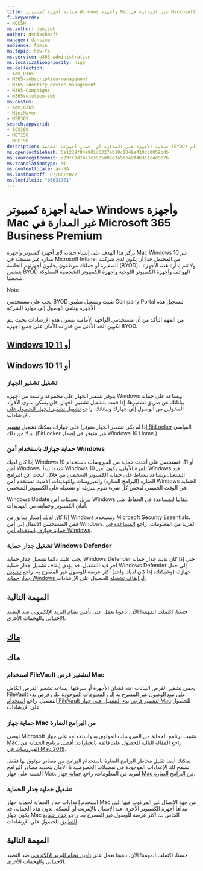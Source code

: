 ```yaml
---
title: حماية أجهزة كمبيوتر Windows وأجهزة Mac غير المدارة في Microsoft 365 Business Premium
f1.keywords:
- NOCSH
ms.author: deniseb
author: denisebmsft
manager: dansimp
audience: Admin
ms.topic: how-to
ms.service: o365-administration
ms.localizationpriority: high
ms.collection:
- Adm_O365
- M365-subscription-management
- M365-identity-device-management
- M365-Campaigns
- m365solution-smb
ms.custom:
- Adm_O365
- MiniMaven
- MSB365
search.appverid:
- BCS160
- MET150
- MOE150
description: حماية الأجهزة غير المدارة أو إحضار أجهزتك الخاصة (BYOD) من الهجمات الإلكترونية باستخدام Microsoft 365 Business Premium. كيفية إعداد الأمان عبر الإنترنت لأجهزة الكمبيوتر الشخصية وأجهزة Mac التي تعمل بنظام التشغيل Windows.
ms.openlocfilehash: 5a1239f84e801c6327eb18c1049e410cc0859bdb
ms.sourcegitcommit: c29fc9d7477c3985d02d7a956a9f4b311c4d9c76
ms.translationtype: MT
ms.contentlocale: ar-SA
ms.lasthandoff: 07/06/2022
ms.locfileid: "66631761"
---
```

# <a name="protect-unmanaged-windows-pcs-and-macs-in-microsoft-365-business-premium"></a>حماية أجهزة كمبيوتر Windows وأجهزة Mac غير المدارة في Microsoft 365 Business Premium

يركز هذا الهدف على إنشاء حماية لأي أجهزة كمبيوتر وأجهزة Mac Windows 10 غير مدارة غير مسجلة في Microsoft Intune. من المحتمل جدا أن يكون لدى شركتك الصغيرة أو حملتك موظفون يجلبون أجهزتهم الخاصة (BYOD)، ولا تتم إدارة هذه الأجهزة. يتضمن BYOD الهواتف وأجهزة الكمبيوتر اللوحية وأجهزة الكمبيوتر الشخصية المملوكة شخصيا.

>[!NOTE]
>يجب على مستخدمي BYOD تثبيت وتشغيل تطبيق Company Portal لتسجيل هذه الأجهزة وتلقي الوصول إلى موارد الشركة.

من المهم التأكد من أن مستخدمي الواجهة الأمامية يتبعون هذه الإرشادات بحيث يتم تكوين الحد الأدنى من قدرات الأمان على جميع أجهزة BYOD.

## <a name="windows-10-or-11"></a>[Windows 10 أو 11](#tab/Windows10-11)

## <a name="windows-10-or-11"></a>Windows 10 أو 11

### <a name="turn-on-device-encryption"></a>تشغيل تشفير الجهاز

يتوفر تشفير الجهاز على مجموعة واسعة من أجهزة Windows ويساعد على حماية بياناتك عن طريق تشفيرها. إذا قمت بتشغيل تشفير الجهاز، فلن يتمكن سوى الأفراد المخولين من الوصول إلى جهازك وبياناتك. راجع [تشغيل تشفير الجهاز للحصول على](https://support.microsoft.com/help/4028713/windows-10-turn-on-device-encryption) الإرشادات.

 إذا لم يكن تشفير الجهاز متوفرا على جهازك، يمكنك تشغيل [تشفير BitLocker](https://support.microsoft.com/help/4028713/windows-10-turn-on-device-encryption) القياسي بدلا من ذلك. (BitLocker غير متوفر في إصدار Windows 10 Home.) 

### <a name="protect-your-device-with-windows-security"></a>حماية جهازك باستخدام أمن Windows

إذا كان لديك Windows 10 أو 11، فستحصل على أحدث حماية من الفيروسات باستخدام أمن Windows. عندما تبدأ Windows 10 للمرة الأولى، يكون أمن Windows قيد التشغيل ويساعد بنشاط على حماية الكمبيوتر الشخصي من خلال البحث عن البرامج الضارة (البرامج الضارة) والفيروسات والتهديدات الأمنية. تستخدم أمن Windows الحماية في الوقت الحقيقي لفحص كل شيء تقوم بتنزيله أو تشغيله على الكمبيوتر الشخصي.

Windows Update تنزيل تحديثات أمن Windows تلقائيا للمساعدة في الحفاظ على أمان الكمبيوتر وحمايته من التهديدات.

إذا كان لديك إصدار سابق من Windows وتستخدم Microsoft Security Essentials، فمن المستحسن الانتقال إلى أمن Windows. لمزيد من المعلومات، راجع [المساعدة في حماية جهازي باستخدام أمن Windows](https://support.microsoft.com/help/17464/windows-10-help-protect-my-device-with-windows-security).

### <a name="turn-on-windows-defender-firewall"></a>تشغيل جدار حماية Windows Defender

يجب عليك دائما تشغيل جدار حماية Windows Defender حتى إذا كان لديك جدار حماية آخر قيد التشغيل. قد يؤدي إيقاف تشغيل جدار حماية Windows Defender إلى جعل جهازك (وشبكتك، إذا كان لديك واحد) أكثر عرضة للوصول غير المصرح به. راجع [تشغيل جدار حماية Windows أو إيقاف تشغيله](https://support.microsoft.com/help/4028544/windows-10-turn-windows-defender-firewall-on-or-off) للحصول على الإرشادات.

## <a name="next-mission"></a>المهمة التالية

حسنا، اكتملت المهمة! الآن، دعونا نعمل على [تأمين نظام البريد الإلكتروني](m365bp-protect-email-overview.md) ضد التصيد الاحتيالي والهجمات الأخرى.

## <a name="macos"></a>[ماك](#tab/macOS)

## <a name="macos"></a>ماك

### <a name="use-filevault-to-encrypt-your-mac-disk"></a>استخدام FileVault لتشفير قرص Mac

يحمي تشفير القرص البيانات عند فقدان الأجهزة أو سرقتها. يساعد تشفير القرص الكامل FileVault على منع الوصول غير المصرح به إلى المعلومات الموجودة على قرص بدء التشغيل. راجع [استخدام FileVault لتشفير قرص بدء التشغيل على جهاز Mac](https://support.apple.com/HT204837) للحصول على الإرشادات.

### <a name="protect-your-mac-from-malware"></a>حماية جهاز Mac من البرامج الضارة

توصي Microsoft بتثبيت برنامج الحماية من الفيروسات الموثوق به واستخدامه على جهاز Mac. راجع المقالة التالية للحصول على قائمة بالخيارات: [أفضل برنامج الحماية من الفيروسات في Mac 2019](https://www.macworld.co.uk/feature/mac-software/mac-antivirus-3672182/).

يمكنك أيضا تقليل مخاطر البرامج الضارة باستخدام البرامج من مصادر موثوق بها فقط. تسمح لك الإعدادات الموجودة في تفضيلات الخصوصية & الأمان بتحديد مصادر البرامج المثبتة على جهاز Mac. لمزيد من المعلومات، راجع [حماية جهاز Mac من البرامج الضارة](https://support.apple.com/kb/PH25087).

### <a name="turn-on-firewall-protection"></a>تشغيل حماية جدار الحماية

استخدم إعدادات جدار الحماية لحماية جهاز Mac من جهة الاتصال غير المرغوب فيها التي تبدأها أجهزة الكمبيوتر الأخرى عند الاتصال بالإنترنت أو الشبكة. بدون هذه الحماية، قد يكون جهاز Mac الخاص بك أكثر عرضة للوصول غير المصرح به. راجع [جدار حماية التطبيق](https://support.apple.com/HT201642) للحصول على الإرشادات.

## <a name="next-mission"></a>المهمة التالية

حسنا، اكتملت المهمة! الآن، دعونا نعمل على [تأمين نظام البريد الإلكتروني](m365bp-protect-email-overview.md) ضد التصيد الاحتيالي والهجمات الأخرى.